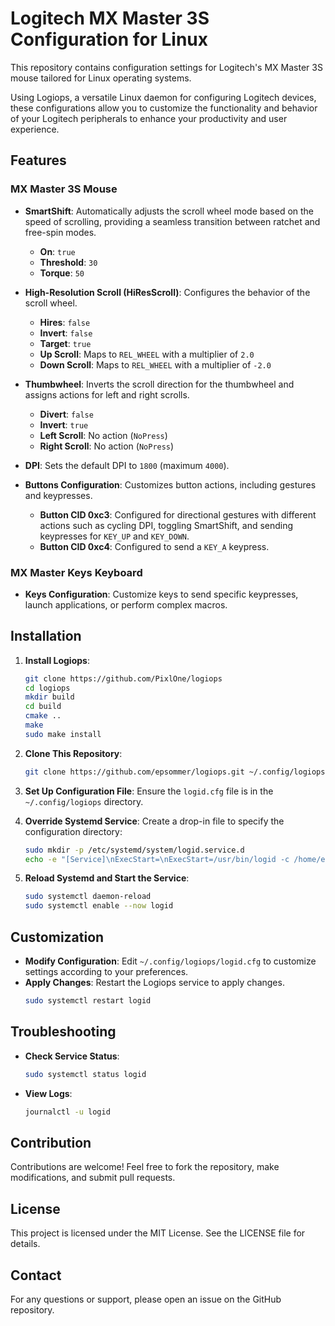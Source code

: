 # Logitech MX Master 3S Configuration for Linux

This repository contains configuration settings for Logitech's MX Master 3S mouse tailored for Linux operating systems. 

Using Logiops, a versatile Linux daemon for configuring Logitech devices, these configurations allow you to customize the functionality and behavior of your Logitech peripherals to enhance your productivity and user experience.

## Features

### MX Master 3S Mouse

- **SmartShift**: Automatically adjusts the scroll wheel mode based on the speed of scrolling, providing a seamless transition between ratchet and free-spin modes.
  - **On**: `true`
  - **Threshold**: `30`
  - **Torque**: `50`

- **High-Resolution Scroll (HiResScroll)**: Configures the behavior of the scroll wheel.
  - **Hires**: `false`
  - **Invert**: `false`
  - **Target**: `true`
  - **Up Scroll**: Maps to `REL_WHEEL` with a multiplier of `2.0`
  - **Down Scroll**: Maps to `REL_WHEEL` with a multiplier of `-2.0`

- **Thumbwheel**: Inverts the scroll direction for the thumbwheel and assigns actions for left and right scrolls.
  - **Divert**: `false`
  - **Invert**: `true`
  - **Left Scroll**: No action (`NoPress`)
  - **Right Scroll**: No action (`NoPress`)

- **DPI**: Sets the default DPI to `1800` (maximum `4000`).

- **Buttons Configuration**: Customizes button actions, including gestures and keypresses.
  - **Button CID 0xc3**: Configured for directional gestures with different actions such as cycling DPI, toggling SmartShift, and sending keypresses for `KEY_UP` and `KEY_DOWN`.
  - **Button CID 0xc4**: Configured to send a `KEY_A` keypress.

### MX Master Keys Keyboard

- **Keys Configuration**: Customize keys to send specific keypresses, launch applications, or perform complex macros.

## Installation

1. **Install Logiops**:
   ```sh
   git clone https://github.com/PixlOne/logiops
   cd logiops
   mkdir build
   cd build
   cmake ..
   make
   sudo make install

2. **Clone This Repository**:
    ```sh
    git clone https://github.com/epsommer/logiops.git ~/.config/logiops
    ```

3. **Set Up Configuration File**:
    Ensure the `logid.cfg` file is in the `~/.config/logiops` directory.

4. **Override Systemd Service**:
    Create a drop-in file to specify the configuration directory:
    ```sh
    sudo mkdir -p /etc/systemd/system/logid.service.d
    echo -e "[Service]\nExecStart=\nExecStart=/usr/bin/logid -c /home/epsommer/.config/logiops/logid.cfg" | sudo tee /etc/systemd/system/logid.service.d/override.conf
    ```

5. **Reload Systemd and Start the Service**:
    ```sh
    sudo systemctl daemon-reload
    sudo systemctl enable --now logid
    ```

## Customization

- **Modify Configuration**: Edit `~/.config/logiops/logid.cfg` to customize settings according to your preferences.
- **Apply Changes**: Restart the Logiops service to apply changes.
    ```sh
    sudo systemctl restart logid
    ```

## Troubleshooting

- **Check Service Status**:
    ```sh
    sudo systemctl status logid
    ```

- **View Logs**:
    ```sh
    journalctl -u logid
    ```

## Contribution

Contributions are welcome! Feel free to fork the repository, make modifications, and submit pull requests.

## License

This project is licensed under the MIT License. See the LICENSE file for details.

## Contact

For any questions or support, please open an issue on the GitHub repository.
